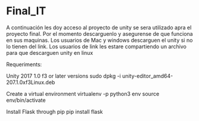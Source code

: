 # Final_IT
A continuación les doy acceso al proyecto de unity se sera utilizado apra el proyecto final. Por el momento descarguenlo y asegurense de que funciona en sus maquinas.  Los usuarios de Mac y windows descarguen el unity si no lo tienen del link. Los usuarios de link les estare compartiendo un archivo para que descarguen unity en linux

Requeriments:

Unity 2017 1.0 f3 or later versions
 sudo dpkg -i unity-editor_amd64-207.1.0xf3Linux.deb
 
Create a virtual environment
virtualenv -p python3 env
source env/bin/activate

Install Flask through pip
pip install flask
